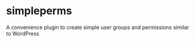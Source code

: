 simpleperms
===========

A convenience plugin to create simple user groups and permissions similar to WordPress